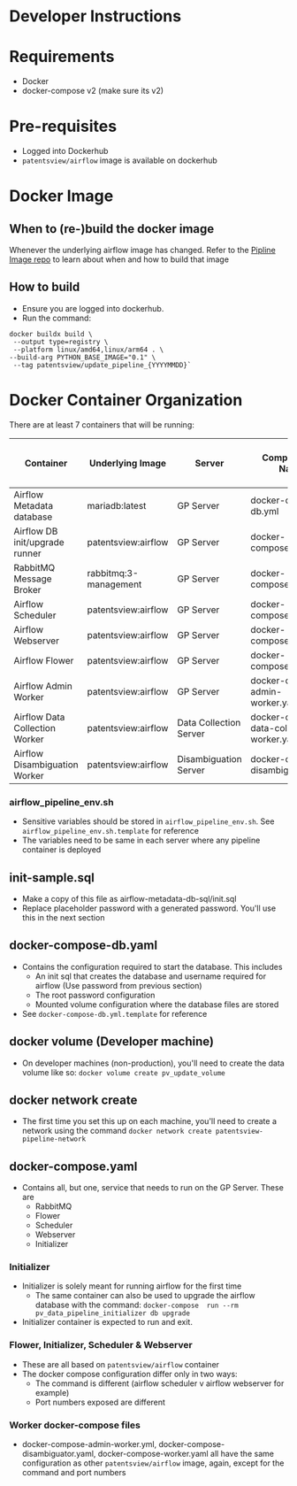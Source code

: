 # Developer Instructions

# Requirements

* Docker
* docker-compose v2 (make sure its v2)

# Pre-requisites

* Logged into Dockerhub
* `patentsview/airflow` image is available on dockerhub

# Docker Image

## When to (re-)build the docker image

Whenever the underlying airflow image has changed. Refer to
the [Pipline Image repo](https://github.com/PatentsView/PatentsView-Pipeline-Setup) to learn about when and how to build
that image

## How to build

* Ensure you are logged into dockerhub.
* Run the command:

```shell
docker buildx build \
 --output type=registry \
 --platform linux/amd64,linux/arm64 . \
--build-arg PYTHON_BASE_IMAGE="0.1" \
 --tag patentsview/update_pipeline_{YYYYMMDD}`
```

# Docker Container Organization

There are at least 7 containers that will be running:

| Container  | Underlying Image | Server                 | Compose File Name                          | Service Name  | Container Port Number/Host Port Number | Command                                 | 
|------------|------------------|------------------------|--------------------------------------------|---------------|----------------------------------------|-----------------------------------------|
| Airflow Metadata database  | mariadb:latest | GP Server              | docker-compose-db.yml                      |   pv_updater_meta_db  | 3306/3308                              | Default Container command               |
| Airflow DB init/upgrade runner  | patentsview:airflow | GP Server              | docker-compose.yaml                        |   pv_data_pipeline_initializer  | N/A                                    | airflow db init                         |
| RabbitMQ Message Broker |  rabbitmq:3-management | GP Server              | docker-compose.yaml                        |   rabbitmq  | - 15672/8188 <br> - 5672/5672          | Default Container command               |
| Airflow Scheduler  | patentsview:airflow | GP Server              | docker-compose.yaml                        |   pv_data_pipeline_scheduler  | N/A                                    | airflow schduler                        |
| Airflow Webserver  | patentsview:airflow | GP Server              | docker-compose.yaml                        |   pv_data_pipeline_webserver  | 8080/9090                              | airflow webserver                       |
| Airflow Flower  | patentsview:airflow | GP Server              | docker-compose.yaml                        |   pv_data_pipeline_celery_flower  | 5555/5555                              | airflow celery flower                   |
| Airflow Admin Worker  | patentsview:airflow | GP Server              | docker-compose-admin-worker.yaml           |   pv_data_pipeline_admin_worker  | 8793/8793                              | airflow celery worker -q admin          |
| Airflow Data Collection Worker  | patentsview:airflow | Data Collection Server | docker-compose-data-collection-worker.yaml |    pv_data_pipeline_data_collection_worker |     8793/8793                                   | airflow celery worker -q data_collector |
| Airflow Disambiguation Worker  | patentsview:airflow | Disambiguation Server  | docker-compose-disambiguator.yaml                                          |    pv_data_pipeline_disambiguation_worker |                          8793/8793              | airflow celery worker -q disambiguation |

### airflow_pipeline_env.sh

- Sensitive variables should be stored in `airflow_pipeline_env.sh`. See `airflow_pipeline_env.sh.template` for
  reference
- The variables need to be same in each server where any pipeline container is deployed

## init-sample.sql

- Make a copy of this file as airflow-metadata-db-sql/init.sql
- Replace placeholder password with a generated password. You'll use this in the next section

## docker-compose-db.yaml

- Contains the configuration required to start the database. This includes
    - An init sql that creates the database and username required for airflow (Use password from previous section)
    - The root password configuration
    - Mounted volume configuration where the database files are stored
- See `docker-compose-db.yml.template` for reference

## docker volume (Developer machine)

- On developer machines (non-production), you'll need to create the data volume like so:
  `docker volume create pv_update_volume`

## docker network create

- The first time you set this up on each machine, you'll need to create a network using the command
  `docker network create patentsview-pipeline-network`

## docker-compose.yaml

- Contains all, but one, service that needs to run on the GP Server. These are
    - RabbitMQ
    - Flower
    - Scheduler
    - Webserver
    - Initializer

### Initializer

- Initializer is solely meant for running airflow for the first time
    - The same container can also be used to upgrade the airflow database with the
      command: ` docker-compose  run --rm  pv_data_pipeline_initializer db upgrade  `
- Initializer container is expected to run and exit.

### Flower, Initializer, Scheduler & Webserver

- These are all based on `patentsview/airflow` container
- The docker compose configuration differ only in two ways:
    - The command is different (airflow scheduler v airflow webserver for example)
    - Port numbers exposed are different

### Worker docker-compose files

- docker-compose-admin-worker.yml, docker-compose-disambiguator.yaml, docker-compose-worker.yaml all have the same
  configuration as other `patentsview/airflow` image, again, except for the command and port numbers
